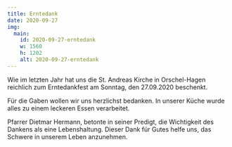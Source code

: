 ```yaml
---
title: Erntedank
date: 2020-09-27
img:
  main:
    id: 2020-09-27-erntedank
    w: 1560
    h: 1202
    alt: 2020-09-27-erntedank
---
```

<!--mehr-->
Wie im letzten Jahr hat uns die St. Andreas Kirche in Orschel-Hagen reichlich zum Erntedankfest am Sonntag, den 27.09.2020 beschenkt. 

Für die Gaben wollen wir uns herzlichst bedanken. In unserer Küche wurde alles zu einem leckeren Essen verarbeitet. 

Pfarrer Dietmar Hermann, betonte in seiner Predigt, die Wichtigkeit des Dankens als eine Lebenshaltung. Dieser Dank für Gutes helfe uns, das Schwere in unserem Leben anzunehmen.
